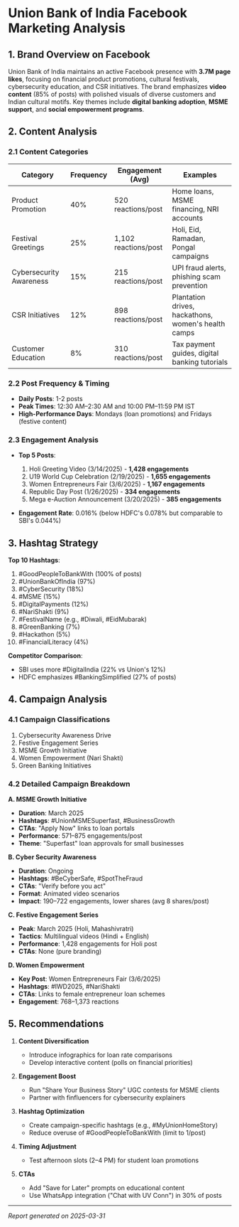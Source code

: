 
# Union Bank of India Facebook Marketing Analysis

## 1. Brand Overview on Facebook  
Union Bank of India maintains an active Facebook presence with **3.7M page likes**, focusing on financial product promotions, cultural festivals, cybersecurity education, and CSR initiatives. The brand emphasizes **video content** (85% of posts) with polished visuals of diverse customers and Indian cultural motifs. Key themes include **digital banking adoption**, **MSME support**, and **social empowerment programs**.

## 2. Content Analysis

### 2.1 Content Categories  
| **Category**               | **Frequency** | **Engagement (Avg)** | **Examples**                                  |  
|-----------------------------|---------------|----------------------|-----------------------------------------------|  
| Product Promotion           | 40%           | 520 reactions/post   | Home loans, MSME financing, NRI accounts      |  
| Festival Greetings          | 25%           | 1,102 reactions/post | Holi, Eid, Ramadan, Pongal campaigns          |  
| Cybersecurity Awareness     | 15%           | 215 reactions/post   | UPI fraud alerts, phishing scam prevention    |  
| CSR Initiatives             | 12%           | 898 reactions/post   | Plantation drives, hackathons, women's health camps |  
| Customer Education          | 8%            | 310 reactions/post   | Tax payment guides, digital banking tutorials |  

### 2.2 Post Frequency & Timing  
- **Daily Posts**: 1-2 posts  
- **Peak Times**: 12:30 AM–2:30 AM and 10:00 PM–11:59 PM IST  
- **High-Performance Days**: Mondays (loan promotions) and Fridays (festive content)  

### 2.3 Engagement Analysis  
- **Top 5 Posts**:  
  1. Holi Greeting Video (3/14/2025) - **1,428 engagements**  
  2. U19 World Cup Celebration (2/19/2025) - **1,655 engagements**  
  3. Women Entrepreneurs Fair (3/6/2025) - **1,167 engagements**  
  4. Republic Day Post (1/26/2025) - **334 engagements**  
  5. Mega e-Auction Announcement (3/20/2025) - **385 engagements**  

- **Engagement Rate**: 0.016% (below HDFC's 0.078% but comparable to SBI's 0.044%)  

## 3. Hashtag Strategy  
**Top 10 Hashtags**:  
1. #GoodPeopleToBankWith (100% of posts)  
2. #UnionBankOfIndia (97%)  
3. #CyberSecurity (18%)  
4. #MSME (15%)  
5. #DigitalPayments (12%)  
6. #NariShakti (9%)  
7. #FestivalName (e.g., #Diwali, #EidMubarak)  
8. #GreenBanking (7%)  
9. #Hackathon (5%)  
10. #FinancialLiteracy (4%)  

**Competitor Comparison**:  
- SBI uses more #DigitalIndia (22% vs Union's 12%)  
- HDFC emphasizes #BankingSimplified (27% of posts)  

## 4. Campaign Analysis  

### 4.1 Campaign Classifications  
1. Cybersecurity Awareness Drive  
2. Festive Engagement Series  
3. MSME Growth Initiative  
4. Women Empowerment (Nari Shakti)  
5. Green Banking Initiatives  

### 4.2 Detailed Campaign Breakdown  

**A. MSME Growth Initiative**  
- **Duration**: March 2025  
- **Hashtags**: #UnionMSMESuperfast, #BusinessGrowth  
- **CTAs**: "Apply Now" links to loan portals  
- **Performance**: 571–875 engagements/post  
- **Theme**: "Superfast" loan approvals for small businesses  

**B. Cyber Security Awareness**  
- **Duration**: Ongoing  
- **Hashtags**: #BeCyberSafe, #SpotTheFraud  
- **CTAs**: "Verify before you act"  
- **Format**: Animated video scenarios  
- **Impact**: 190–722 engagements, lower shares (avg 8 shares/post)  

**C. Festive Engagement Series**  
- **Peak**: March 2025 (Holi, Mahashivratri)  
- **Tactics**: Multilingual videos (Hindi + English)  
- **Performance**: 1,428 engagements for Holi post  
- **CTAs**: None (pure branding)  

**D. Women Empowerment**  
- **Key Post**: Women Entrepreneurs Fair (3/6/2025)  
- **Hashtags**: #IWD2025, #NariShakti  
- **CTAs**: Links to female entrepreneur loan schemes  
- **Engagement**: 768–1,373 reactions  

## 5. Recommendations  
1. **Content Diversification**  
   - Introduce infographics for loan rate comparisons  
   - Develop interactive content (polls on financial priorities)  

2. **Engagement Boost**  
   - Run "Share Your Business Story" UGC contests for MSME clients  
   - Partner with finfluencers for cybersecurity explainers  

3. **Hashtag Optimization**  
   - Create campaign-specific hashtags (e.g., #MyUnionHomeStory)  
   - Reduce overuse of #GoodPeopleToBankWith (limit to 1/post)  

4. **Timing Adjustment**  
   - Test afternoon slots (2–4 PM) for student loan promotions  

5. **CTAs**  
   - Add "Save for Later" prompts on educational content  
   - Use WhatsApp integration ("Chat with UV Conn") in 30% of posts  

---  
*Report generated on 2025-03-31*